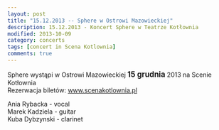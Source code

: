 ```yaml
---
layout: post
title: "15.12.2013 -- Sphere w Ostrowi Mazowieckiej"
description: 15.12.2013 - Koncert Sphere w Teatrze Kotłownia
modified: 2013-10-09
category: concerts
tags: [concert in Scena Kotlownia]
comments: true
---
```

Sphere wystąpi w Ostrowi Mazowieckiej <big>**15 grudnia**</big>
 2013 na Scenie Kotłownia<br>
 Rezerwacja biletów: <a href="http://www.scenakotlownia.pl">www.scenakotlownia.pl</a><br>



Ania Rybacka - vocal <br>
Marek Kadziela - guitar <br>
Kuba Dybzynski - clarinet<br>


